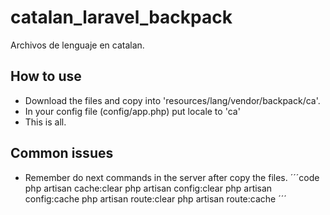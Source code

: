 # catalan_laravel_backpack
Archivos de lenguaje en catalan.

## How to use
 - Download the files and copy into 'resources/lang/vendor/backpack/ca'.
 - In your config file (config/app.php) put locale to 'ca'
 - This is all. 
 
## Common issues
- Remember do next commands in the server after copy the files.
´´´code
php artisan cache:clear
php artisan config:clear
php artisan config:cache
php artisan route:clear
php artisan route:cache
´´´
